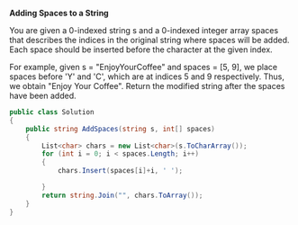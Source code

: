 <b>Adding Spaces to a String</b>

You are given a 0-indexed string s and a 0-indexed integer array spaces that describes the indices in the original string where spaces will be added. Each space should be inserted before the character at the given index.

For example, given s = "EnjoyYourCoffee" and spaces = [5, 9], we place spaces before 'Y' and 'C', which are at indices 5 and 9 respectively. Thus, we obtain "Enjoy Your Coffee".
Return the modified string after the spaces have been added.

```csharp
public class Solution
{
    public string AddSpaces(string s, int[] spaces)
    {
        List<char> chars = new List<char>(s.ToCharArray());
        for (int i = 0; i < spaces.Length; i++)
        {
            chars.Insert(spaces[i]+i, ' ');

        }
        return string.Join("", chars.ToArray());
    }
}
